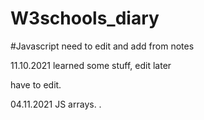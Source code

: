 # W3schools_diary

#Javascript
need to edit and add from notes


11.10.2021 learned some stuff, edit later
  

have to edit.


04.11.2021 JS arrays.
.
